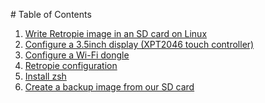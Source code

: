 # Table of Contents

1. [Write Retropie image in an SD card on Linux](./installing-retropie.md)
2. [Configure a 3.5inch display (XPT2046 touch controller)](./display-conf.md)
3. [Configure a Wi-Fi dongle]()
4. [Retropie configuration]()
5. [Install zsh]()
6. [Create a backup image from our SD card]()
